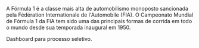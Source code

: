 A Fórmula 1 é a classe mais alta de automobilismo monoposto sancionada pela Fédération Internationale de l'Automobile (FIA). O Campeonato Mundial de Fórmula 1 da FIA tem sido uma das principais formas de corrida em todo o mundo desde sua temporada inaugural em 1950.

Dashboard para processo seletivo.
